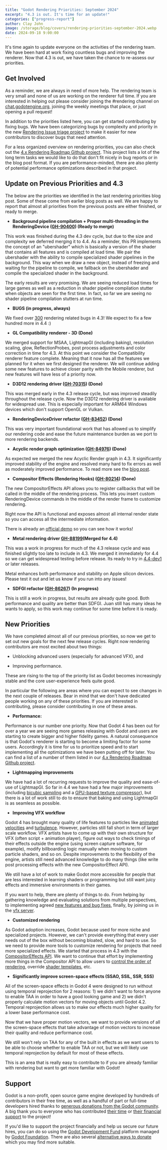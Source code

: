 ```yaml
---
title: "Godot Rendering Priorities: September 2024"
excerpt: "4.3 is out. It's time for an update!"
categories: ["progress-report"]
author: Clay John
image: /storage/blog/covers/rendering-priorities-september-2024.webp
date: 2024-09-18 9:00:00
---
```


It's time again to update everyone on the activities of the rendering team. We have been hard at work fixing countless bugs and improving the renderer. Now that 4.3 is out, we have taken the chance to re-assess our priorities.

## Get Involved

As a reminder, we are always in need of more help. The rendering team is very small and none of us are working on the renderer full time. If you are interested in helping out please consider joining the #rendering channel on [chat.godotengine.org](chat.godotengine.org), joining the weekly meetings that place, or just opening a pull request!

In addition to the priorities listed here, you can get started contributing by fixing bugs. We have been categorizing bugs by complexity and priority in the new [Rendering Issue triage project](https://github.com/orgs/godotengine/projects/78) to make it easier for new contributors to discover bugs that need attention.

For a less organized overview on rendering priorities, you can also check out the [4.x Rendering Roadmap Github project](https://github.com/orgs/godotengine/projects/33). This project lists a lot of the long term tasks we would like to do that don't fit nicely in bug reports or in the blog post format. If you are performance-minded, there are also plenty of potential performance optimizations described in that project.

## Update on Previous Priorities and 4.3

The below are the priorities we identified in the last rendering priorities blog post. Some of these come from earlier blog posts as well. We are happy to report that almost all priorities from the previous posts are either finished, or ready to merge.

* **Background pipeline compilation + Proper multi-threading in the RenderingDevice ([GH-90400](https://github.com/godotengine/godot/pull/90400)) (Ready to merge)**

This work was finished during the 4.3 dev cycle, but due to the size and complexity we deferred merging it to 4.4. As a reminder, this PR implements the concept of an "ubershader" which is basically a version of the shader that contains all features and is compiled at load time. We pair the ubershader with the ability to compile specialized shader pipelines in the background. This way when we draw a new object, instead of freezing and waiting for the pipeline to compile, we fallback on the ubershader and compile the specialized shader in the background.

The early results are very promising. We are seeing reduced load times for large games as well as a reduction in shader pipeline compilation stutter when objects are seen for the first time. In fact, so far we are seeing no shader pipeline compilation stutters at run time.

* **BUGS (in progress, always)**

We fixed over [300](https://github.com/godotengine/godot/pulls?q=is%3Apr+is%3Aclosed+label%3Atopic%3Arendering%2Ctopic%3Ashaders%2Ctopic%3Aparticles+label%3Abug+milestone%3A4.3)  rendering related bugs in 4.3! We expect to fix a few hundred more in 4.4 :)

* **GL Compatibility renderer - 3D (Done)**

We merged support for MSAA, LightmapGI (including baking), resolution scaling, glow, ReflectionProbes, post process adjustments and color correction in time for 4.3. At this point we consider the Compatibility renderer feature complete. Meaning that it now has all the features we planned for it when we first designed the renderer. We will continue adding some new features to achieve closer parity with the Mobile renderer, but new features will have less of a priority now.

* **D3D12 rendering driver ([GH-70315](https://github.com/godotengine/godot/pull/70315)) (Done)**

This was merged early in the 4.3 release cycle, but was improved steadily throughout the release cycle. Now the D3D12 rendering driver is available for widespread use. This is especially important for ARM64 Windows devices which don't support OpenGL or Vulkan.

* **RenderingDeviceDriver refactor ([GH-83452](https://github.com/godotengine/godot/pull/83452)) (Done)**

This was very important foundational work that has allowed us to simplify our rendering code and ease the future maintenance burden as we port to more rendering backends.

* **Acyclic render graph optimization ([GH-84976](https://github.com/godotengine/godot/pull/84976)) (Done)**

As expected we merged the new Acyclic Render graph in 4.3. It significantly improved stability of the engine and resolved many hard to fix errors as well as moderately improved performance. To read more see the [blog post](https://godotengine.org/article/rendering-acyclic-graph/).

* **Compositor Effects (Rendering Hooks) ([GH-80214](https://github.com/godotengine/godot/pull/80214)) (Done)**

The new CompositorEffects API allows you to register callbacks that will be called in the middle of the rendering process. This lets you insert custom RenderingDevice commands in the middle of the render frame to customize rendering.

Right now the API is functional and exposes almost all internal render state so you can access all the intermediate information.

There is already an [official demo](https://github.com/godotengine/godot-demo-projects/tree/master/compute/post_shader) so you can see how it works!

* **Metal rendering driver [GH-88199](https://github.com/godotengine/godot/pull/88199)(Merged for 4.4)**

This was a work in progress for much of the 4.3 release cycle and was finished slightly too late to include in 4.3. We merged it immediately for 4.4 so we can get widespread testing before release. Its ready to try in [4.4-dev1](https://godotengine.org/article/dev-snapshot-godot-4-4-dev-1/) or later releases.

Metal enhances both performance and stability on Apple silicon devices. Please test it out and let us know if you run into any issues!

* **SDFGI refactor ([GH-86267](https://github.com/godotengine/godot/pull/86267)) (In progress)**

This is still a work in progress, but results are already quite good. Both performance and quality are better than SDFGI. Juan still has many ideas he wants to apply, so this work may continue for some time before it is ready.

## New Priorities

We have completed almost all of our previous priorities, so now we get to set out new goals for the next few release cycles. Right now rendering contributors are most excited about two things:

* Unblocking advanced users (especially for advanced VFX), and

* Improving performance.

These are rising to the top of the priority list as Godot becomes increasingly stable and the core user-experience feels quite good.

In particular the following are areas where you can expect to see changes in the next couple of releases. Bear in mind that we don't have dedicated people working on any of these priorities. If you are interested in contributing, please consider contributing in one of these areas.

* **Performance:**

Performance is our number one priority. Now that Godot 4 has been out for over a year we are seeing more games releasing with Godot and users are starting to create bigger and higher fidelity games. A natural consequence is that Godot's renderer is starting to become a limiting factor for some users. Accordingly it is time for us to prioritize speed and to start implementing all the optimizations we have been putting off for later. You can find a list of a number of them listed in our [4.x Rendering Roadmap Github project](https://github.com/orgs/godotengine/projects/33).

* **Lightmapping improvements**

We have had a lot of recurring requests to improve the quality and ease-of-use of LightmapGI. So far in 4.4 we have had a few major improvements (including [bicubic sampling](https://godotengine.org/article/dev-snapshot-godot-4-4-dev-1/#lightmap-bicubic-sampling) and a [GPU-based texture compressor](https://godotengine.org/article/dev-snapshot-godot-4-4-dev-1/#betsy-texture-compressor)), but there is a lot of work still to do to ensure that baking and using LightmapGI is as seamless as possible.

* **Improving VFX workflow**

Godot 4 has brought many quality of life features to particles like [animated velocities](https://godotengine.org/article/progress-report-state-of-particles/) and [turbulence](https://github.com/godotengine/godot/pull/55387). However, particles still fall short in term of larger scale workflow. VFX artists have to come up with their own structure for VFX (often script + animation player), figure out ways to check timings of their effects outside the engine (using screen capture software, for example), modify billboarding logic manually when moving to custom particle shaders, and so on. Despite improvements to the flexibility of the engine, artists still need advanced knowledge to do many things (like write post processing effects with the new CompositorEffect API). 

We still have a lot of work to make Godot more accessible for people that are less interested in learning shaders or programming but still want juicy effects and immersive environments in their games.

If you want to help, there are plenty of things to do. From helping by gathering knowledge and evaluating solutions from multiple perspectives, to implementing agreed [new features and bug fixes](https://github.com/orgs/godotengine/projects/54/views/6), finally, by joining us in the [vfx server](https://discord.gg/HX4xAGaGjm).

* **Customized rendering**

As Godot adoption increases, Godot because used for more niche and specialized projects. However, we can't provide everything that every user needs out of the box without becoming bloated, slow, and hard to use. So we need to provide more tools to customize rendering for projects that need more specialized effects. We started that process in 4.3 with the [CompositorEffects API](https://docs.godotengine.org/en/latest/classes/class_compositoreffect.html). We want to continue that effort by implementing more things in the Compositor API to allow users to [control the order of rendering](https://github.com/godotengine/godot-proposals/issues/7916), override [shader templates](https://github.com/godotengine/godot-proposals/issues/8366), etc.

* **Significantly improve screen-space effects (SSAO, SSIL, SSR, SSS)**

All of the screen-space effects in Godot 4 were designed to run without using temporal reprojection for 2 reasons: 1) we didn't want to force anyone to enable TAA in order to have a good looking game and 2) we didn't properly calculate motion vectors for moving objects until Godot 4.2. Temporal reprojection allows us to make our effects much higher quality for a lower base performance cost. 

Now that we have proper motion vectors, we want to provide versions of all the screen-space effects that take advantage of motion vectors to increase their quality and reduce performance cost.

We still won't rely on TAA for any of the built in effects as we want users to be able to choose whether to enable TAA or not, but we will likely use temporal reprojection by default for most of these effects.

This is an area that is really easy to contribute to if you are already familiar with rendering but want to get more familiar with Godot!

## Support

Godot is a non-profit, open source game engine developed by hundreds of contributors in their free time, as well as a handful of part or full-time developers hired thanks to [generous donations from the Godot community](https://fund.godotengine.org/). A big thank you to everyone who has contributed [their time](https://github.com/godotengine/godot/blob/master/AUTHORS.md) or [their financial support](https://github.com/godotengine/godot/blob/master/DONORS.md) to the project!

If you'd like to support the project financially and help us secure our future hires, you can do so using the [Godot Development Fund](https://fund.godotengine.org/) platform managed by [Godot Foundation](https://godot.foundation/). There are also several [alternative ways to donate](/donate) which you may find more suitable.

